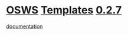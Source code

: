 # [OSWS](https://github.com/OSWS) [Templates](https://github.com/OSWS/OSWS-Templates) [0.2.7](https://github.com/OSWS/OSWS-Templates/wiki/0.2.7)

[documentation](https://github.com/OSWS/OSWS-Templates/wiki)